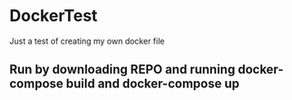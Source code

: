# DockerTest
Just a test of creating my own docker file

## Run by downloading REPO and running docker-compose build and docker-compose up  
